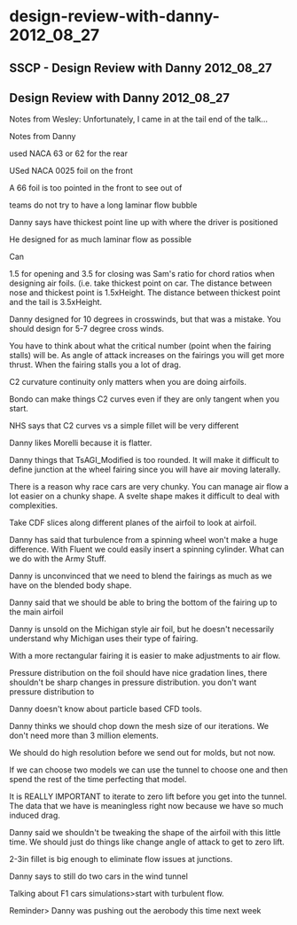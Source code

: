 # design-review-with-danny-2012\_08\_27

## SSCP - Design Review with Danny 2012\_08\_27

## Design Review with Danny 2012\_08\_27

Notes from Wesley: Unfortunately, I came in at the tail end of the talk...

Notes from Danny

used NACA 63 or 62 for the rear

USed NACA 0025 foil on the front

A 66 foil is too pointed in the front to see out of

teams do not try to have a long laminar flow bubble

Danny says have thickest point line up with where the driver is positioned

He designed for as much laminar flow as possible

Can

1.5 for opening and 3.5 for closing was Sam's ratio for chord ratios when designing air foils. (i.e. take thickest point on car. The distance between nose and thickest point is 1.5xHeight. The distance between thickest point and the tail is 3.5xHeight.

Danny designed for 10 degrees in crosswinds, but that was a mistake. You should design for 5-7 degree cross winds.&#x20;

You have to think about what the critical number (point when the fairing stalls) will be. As angle of attack increases on the fairings you will get more thrust. When the fairing stalls you a lot of drag.&#x20;

C2 curvature continuity only matters when you are doing airfoils.&#x20;

Bondo can make things C2 curves even if they are only tangent when you start.&#x20;

NHS says that C2 curves vs a simple fillet will be very different

Danny likes Morelli because it is flatter.&#x20;

Danny things that TsAGI\_Modified is too rounded. It will make it difficult to define junction at the wheel fairing since you will have air moving laterally.&#x20;

There is a reason why race cars are very chunky. You can manage air flow a lot easier on a chunky shape. A svelte shape makes it difficult to deal with complexities.&#x20;

Take CDF slices along different planes of the airfoil to look at airfoil.

Danny has said that turbulence from a spinning wheel won't make a huge difference. With Fluent we could easily insert a spinning cylinder. What can we do with the Army Stuff.&#x20;

Danny is unconvinced that we need to blend the fairings as much as we have on the blended body shape.&#x20;

Danny said that we should be able to bring the bottom of the fairing up to the main airfoil

Danny is unsold on the Michigan style air foil, but he doesn't necessarily understand why Michigan uses their type of fairing.

With a more rectangular fairing it is easier to make adjustments to air flow.&#x20;

Pressure distribution on the foil should have nice gradation lines, there shouldn't be sharp changes in pressure distribution. you don't want pressure distribution to&#x20;

Danny doesn't know about particle based CFD tools.&#x20;

Danny thinks we should chop down the mesh size of our iterations. We don't need more than 3 million elements.&#x20;

We should do high resolution before we send out for molds, but not now.&#x20;

If we can choose two models we can use the tunnel to choose one and then spend the rest of the time perfecting that model.&#x20;

It is REALLY IMPORTANT to iterate to zero lift before you get into the tunnel. The data that we have is meaningless right now because we have so much induced drag.&#x20;

Danny said we shouldn't be tweaking the shape of the airfoil with this little time. We should just do things like change angle of attack to get to zero lift.&#x20;

2-3in fillet is big enough to eliminate flow issues at junctions.&#x20;

Danny says to still do two cars in the wind tunnel&#x20;

Talking about F1 cars simulations>start with turbulent flow.&#x20;

Reminder> Danny was pushing out the aerobody this time next week
